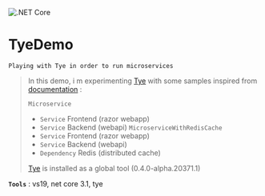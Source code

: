 ![.NET Core](https://github.com/aimenux/TyeDemo/workflows/.NET%20Core/badge.svg)
# TyeDemo
```
Playing with Tye in order to run microservices
```

> In this demo, i m experimenting [Tye](https://github.com/dotnet/tye) with some samples inspired from [documentation](https://github.com/dotnet/tye/tree/master/docs) :
>
> `Microservice`
> - `Service` Frontend (razor webapp)
> - `Service` Backend (webapi)
> `MicroserviceWithRedisCache`
> - `Service` Frontend (razor webapp)
> - `Service` Backend (webapi)
> - `Dependency` Redis (distributed cache)
>
> [Tye](https://github.com/dotnet/tye) is installed as a global tool (0.4.0-alpha.20371.1)

**`Tools`** : vs19, net core 3.1, tye